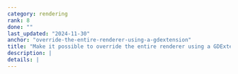 ```yaml
---
category: rendering
rank: 8
done: ""
last_updated: "2024-11-30"
anchor: "override-the-entire-renderer-using-a-gdextension"
title: "Make it possible to override the entire renderer using a GDExtension"
description: |
details: |
---
```

